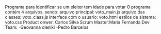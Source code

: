 Programa para identificar se um eleitor tem idade para votar
O programa contém 4 arquivos, sendo:
arquivo principal: voto_main.js
arquivo das classes: voto_class.js
interface com o usuario: voto.html
estilos de sistema: voto.css
Product onwer: Carlos Silva
Scrum Master:Maria Fernanda 
Dev Team:
-Geovanna oleniki
-Pedro Barcelos
